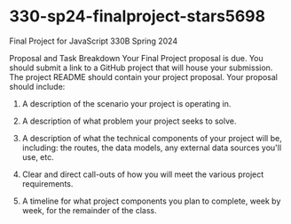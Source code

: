 # 330-sp24-finalproject-stars5698
Final Project for JavaScript 330B Spring 2024 

Proposal and Task Breakdown
Your Final Project proposal is due. You should submit a link to a GitHub project that will house your submission. The project README should contain your project proposal. Your proposal should include:

1. A description of the scenario your project is operating in.

2. A description of what problem your project seeks to solve.

3. A description of what the technical components of your project will be, including: the routes, the data models, any external data sources you'll use, etc.

4. Clear and direct call-outs of how you will meet the various project requirements.

5. A timeline for what project components you plan to complete, week by week, for the remainder of the class. 
